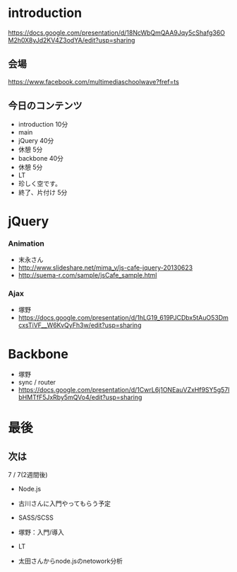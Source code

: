 # introduction

https://docs.google.com/presentation/d/18NcWbQmQAA9Jqy5cShafg36OM2h0X8yJd2KV4Z3odYA/edit?usp=sharing

## 会場

https://www.facebook.com/multimediaschoolwave?fref=ts

## 今日のコンテンツ

- introduction 10分
- main
 - jQuery 40分
 - 休憩 5分
 - backbone 40分
 - 休憩 5分
- LT
 - 珍しく空です。
- 終了、片付け 5分


# jQuery

### Animation

- 末永さん
 - http://www.slideshare.net/mima_v/js-cafe-jquery-20130623
 - http://suema-r.com/sample/jsCafe_sample.html

### Ajax

- 塚野
 - https://docs.google.com/presentation/d/1hLG19_619PJCDbx5tAuO53DmcxsTiVF__W6KvQyFh3w/edit?usp=sharing


# Backbone

- 塚野
 - sync / router
 - https://docs.google.com/presentation/d/1CwrL6j1ONEauVZxHf9SY5g57lbHMTfF5JxRby5mQVo4/edit?usp=sharing


# 最後

## 次は

7 / 7(2週間後)


- Node.js
 - 古川さんに入門やってもらう予定

- SASS/SCSS
 - 塚野：入門/導入

- LT
 - 太田さんからnode.jsのnetowork分析



